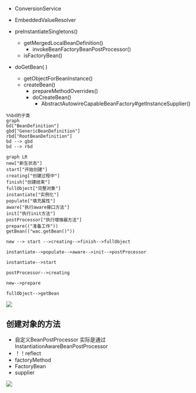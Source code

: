 - ConversionService

- EmbeddedValueResolver

- preInstantiateSingletons()
  - getMergedLocalBeanDefinition()
    - invokeBeanFactoryBeanPostProcessor()
  - isFactoryBean()

- doGetBean( )
  - getObjectForBeanInstance()
  - createBean()
    - prepareMethodOverrides()
    - doCreateBean()
      - AbstractAutowireCapableBeanFactory#getInstanceSupplier()

```mermaid
%%bd的子类
graph
bd["BeanDefinition"] 
gbd["GenericBeanDefinition"]
rbd["RootBeanDefinition"]
bd --> gbd
bd --> rbd
```


```mermaid
graph LR
new["新生状态"]
start["开始创建"]
creating["创建过程中"]
finish["创建结束"]
fullObject["完整对象"]
instantiate["实例化"]
populate["填充属性"]
aware["执行aware接口方法"]
init["执行init方法"]
postProcessor["执行增强器方法"]
prepare(("准备工作"))
getBean(("wac.getBean()"))

new --> start -->creating-->finish-->fullObject

instantiate-->populate-->aware-->init-->postProcessor

instantiate-->start

postProcessor-->creating

new-->prepare

fullObject-->getBean
```
![](https://imgurlhangzhouxiwang.oss-cn-beijing.aliyuncs.com/20220608155402.png)

## 创建对象的方法
- 自定义BeanPostProcessor 实际是通过InstantiationAwareBeanPostProcessor
- ！！reflect
- factoryMethod
- FactoryBean
- supplier

![](https://imgurlhangzhouxiwang.oss-cn-beijing.aliyuncs.com/20220614142036.png)